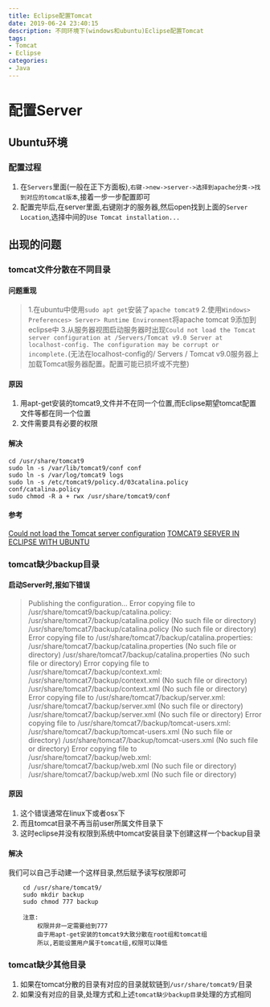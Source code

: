 ```yaml
---
title: Eclipse配置Tomcat
date: 2019-06-24 23:40:15
description: 不同环境下(windows和ubuntu)Eclipse配置Tomcat
tags:
- Tomcat
- Eclipse
categories:
- Java
---
```

#  配置Server
## Ubuntu环境
### 配置过程
1.  在`Servers`里面(一般在正下方面板),`右键->new->server->选择到apache分类->找到对应的tomcat版本`,接着一步一步配置即可
2.  配置完毕后,在server里面,右键刚才的服务器,然后open找到上面的`Server Location`,选择中间的`Use Tomcat installation...`

##  出现的问题
### tomcat文件分散在不同目录
#### 问题重现
>   1.在ubuntu中使用`sudo apt get`安装了`apache tomcat9`
>   2.使用`Windows> Preferences> Server> Runtime Environment`将apache tomcat 9添加到eclipse中
>   3.从服务器视图启动服务器时出现`Could not load the Tomcat server configuration at /Servers/Tomcat v9.0 Server at localhost-config. The configuration may be corrupt or incomplete.`(无法在localhost-config的/ Servers / Tomcat v9.0服务器上加载Tomcat服务器配置。配置可能已损坏或不完整)

#### 原因
1.  用apt-get安装的tomcat9,文件并不在同一个位置,而Eclipse期望tomcat配置文件等都在同一个位置
2.  文件需要具有必要的权限

#### 解决
```
cd /usr/share/tomcat9
sudo ln -s /var/lib/tomcat9/conf conf
sudo ln -s /var/log/tomcat9 logs
sudo ln -s /etc/tomcat9/policy.d/03catalina.policy conf/catalina.policy
sudo chmod -R a + rwx /usr/share/tomcat9/conf
```
#### 参考
[Could not load the Tomcat server configuration](https://stackoverflow.com/questions/30962932/could-not-load-the-tomcat-server-configuration)
[TOMCAT9 SERVER IN ECLIPSE WITH UBUNTU](http://adamish.com/blog/archives/355)

### tomcat缺少backup目录
#### 启动Server时,报如下错误
>   Publishing the configuration... Error copying file to /usr/share/tomcat9/backup/catalina.policy: /usr/share/tomcat7/backup/catalina.policy (No such file or directory) /usr/share/tomcat7/backup/catalina.policy (No such file or directory) Error copying file to /usr/share/tomcat7/backup/catalina.properties: /usr/share/tomcat7/backup/catalina.properties (No such file or directory) /usr/share/tomcat7/backup/catalina.properties (No such file or directory) Error copying file to /usr/share/tomcat7/backup/context.xml: /usr/share/tomcat7/backup/context.xml (No such file or directory) /usr/share/tomcat7/backup/context.xml (No such file or directory) Error copying file to /usr/share/tomcat7/backup/server.xml: /usr/share/tomcat7/backup/server.xml (No such file or directory) /usr/share/tomcat7/backup/server.xml (No such file or directory) Error copying file to /usr/share/tomcat7/backup/tomcat-users.xml: /usr/share/tomcat7/backup/tomcat-users.xml (No such file or directory) /usr/share/tomcat7/backup/tomcat-users.xml (No such file or directory) Error copying file to /usr/share/tomcat7/backup/web.xml: /usr/share/tomcat7/backup/web.xml (No such file or directory) /usr/share/tomcat7/backup/web.xml (No such file or directory)

#### 原因
1.  这个错误通常在linux下或者osx下
2.  而且tomcat目录不再当前user所属文件目录下
3.  这时eclipse并没有权限到系统中tomcat安装目录下创建这样一个backup目录

#### 解决
我们可以自己手动建一个这样目录,然后赋予读写权限即可
```
    cd /usr/share/tomcat9/
    sudo mkdir backup
    sudo chmod 777 backup

    注意:
        权限并非一定需要给到777
        由于用apt-get安装的tomcat9大致分散在root组和tomcat组
        所以,若能设置用户属于tomcat组,权限可以降低
```

### tomcat缺少其他目录
1.  如果在tomcat分散的目录有对应的目录就软链到`/usr/share/tomcat9/`目录
2.  如果没有对应的目录,处理方式和上述`tomcat缺少backup目录`处理的方式相同
